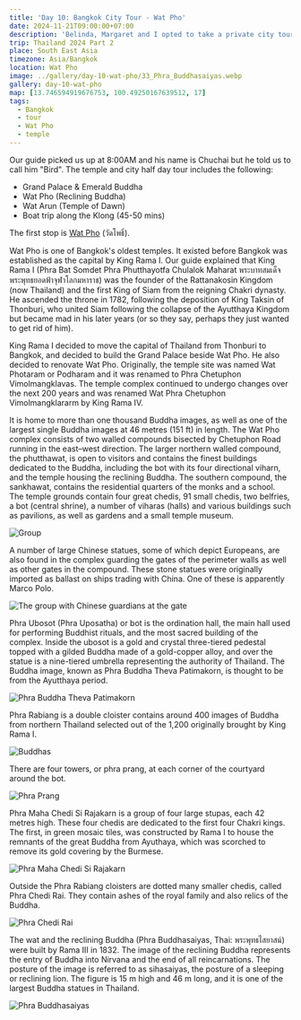 ```yaml
---
title: 'Day 10: Bangkok City Tour - Wat Pho'
date: 2024-11-21T09:00:00+07:00
description: 'Belinda, Margaret and I opted to take a private city tour of Bangkok organised by BoardingPass. First stop is Wat Pho, which contains the giant statue of the Reclining Buddha.'
trip: Thailand 2024 Part 2
place: South East Asia
timezone: Asia/Bangkok
location: Wat Pho
image: ../gallery/day-10-wat-pho/33_Phra_Buddhasaiyas.webp
gallery: day-10-wat-pho
map: [13.746594919676753, 100.49250167639512, 17]
tags:
  - Bangkok
  - tour
  - Wat Pho
  - temple
---
```


Our guide picked us up at 8:00AM and his name is Chuchai but he told us to call him "Bird". The temple and city half day tour includes the following:

- Grand Palace & Emerald Buddha
- Wat Pho (Reclining Buddha)
- Wat Arun (Temple of Dawn)
- Boat trip along the Klong (45-50 mins)

The first stop is [Wat Pho](https://en.wikipedia.org/wiki/Wat_Pho) (วัดโพธิ์).

Wat Pho is one of Bangkok's oldest temples. It existed before Bangkok was established as the capital by King Rama I. Our guide explained that King Rama I (Phra Bat Somdet Phra Phutthayotfa Chulalok Maharat พระบาทสมเด็จพระพุทธยอดฟ้าจุฬาโลกมหาราช) was the founder of the Rattanakosin Kingdom (now Thailand) and the first King of Siam from the reigning Chakri dynasty. He ascended the throne in 1782, following the deposition of King Taksin of Thonburi, who united Siam following the collapse of the Ayutthaya Kingdom but became mad in his later years (or so they say, perhaps they just wanted to get rid of him).

King Rama I decided to move the capital of Thailand from Thonburi to Bangkok, and decided to build the Grand Palace beside Wat Pho. He also decided to renovate Wat Pho. Originally, the temple site was named Wat Photaram or Podharam and it was renamed to Phra Chetuphon Vimolmangklavas. The temple complex continued to undergo changes over the next 200 years and was renamed Wat Phra Chetuphon Vimolmangklararm by King Rama IV.

It is home to more than one thousand Buddha images, as well as one of the largest single Buddha images at 46 metres (151 ft) in length. The Wat Pho complex consists of two walled compounds bisected by Chetuphon Road running in the east–west direction. The larger northern walled compound, the phutthawat, is open to visitors and contains the finest buildings dedicated to the Buddha, including the bot with its four directional viharn, and the temple housing the reclining Buddha. The southern compound, the sankhawat, contains the residential quarters of the monks and a school. The temple grounds contain four great chedis, 91 small chedis, two belfries, a bot (central shrine), a number of viharas (halls) and various buildings such as pavilions, as well as gardens and a small temple museum.

![Group](../gallery/day-10-wat-pho/02_Group.webp)

A number of large Chinese statues, some of which depict Europeans, are also found in the complex guarding the gates of the perimeter walls as well as other gates in the compound. These stone statues were originally imported as ballast on ships trading with China. One of these is apparently Marco Polo.

![The group with Chinese guardians at the gate](../gallery/day-10-wat-pho/09_Group.webp)

Phra Ubosot (Phra Uposatha) or bot is the ordination hall, the main hall used for performing Buddhist rituals, and the most sacred building of the complex. Inside the ubosot is a gold and crystal three-tiered pedestal topped with a gilded Buddha made of a gold-copper alloy, and over the statue is a nine-tiered umbrella representing the authority of Thailand. The Buddha image, known as Phra Buddha Theva Patimakorn, is thought to be from the Ayutthaya period.

![Phra Buddha Theva Patimakorn](../gallery/day-10-wat-pho/24_Phra_Buddha_Theva_Patimakorn.webp)

Phra Rabiang is a double cloister contains around 400 images of Buddha from northern Thailand selected out of the 1,200 originally brought by King Rama I.

![Buddhas](../gallery/day-10-wat-pho/18_Buddhas.webp)

There are four towers, or phra prang, at each corner of the courtyard around the bot.

![Phra Prang](../gallery/day-10-wat-pho/21_Phra_Prang.webp)

Phra Maha Chedi Si Rajakarn is a group of four large stupas, each 42 metres high. These four chedis are dedicated to the first four Chakri kings. The first, in green mosaic tiles, was constructed by Rama I to house the remnants of the great Buddha from Ayuthaya, which was scorched to remove its gold covering by the Burmese.

![Phra Maha Chedi Si Rajakarn](../gallery/day-10-wat-pho/13_Phra_Maha_Chedi_Si_Rajakarn.webp)

Outside the Phra Rabiang cloisters are dotted many smaller chedis, called Phra Chedi Rai. They contain ashes of the royal family and also relics of the Buddha.

![Phra Chedi Rai](../gallery/day-10-wat-pho/10_Phra_Chedi_Rai.webp)

The wat and the reclining Buddha (Phra Buddhasaiyas, Thai: พระพุทธไสยาสน์) were built by Rama III in 1832. The image of the reclining Buddha represents the entry of Buddha into Nirvana and the end of all reincarnations. The posture of the image is referred to as sihasaiyas, the posture of a sleeping or reclining lion. The figure is 15 m high and 46 m long, and it is one of the largest Buddha statues in Thailand.

![Phra Buddhasaiyas](../gallery/day-10-wat-pho/38_Phra_Buddhasaiyas.webp)
